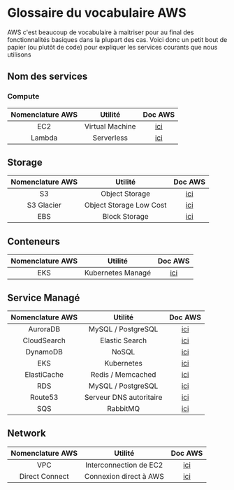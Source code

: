 # Glossaire du vocabulaire AWS

AWS c'est beaucoup de vocabulaire à maitriser pour au final des fonctionnalités basiques dans la plupart des cas. Voici donc un petit bout de papier (ou plutôt de code) pour expliquer les services courants que nous utilisons

## Nom des services

### Compute

| Nomenclature AWS | Utilité                        | Doc AWS |
| :--------------: | :----------------------------: | :-----: |
| EC2              | Virtual Machine                | [ici](https://docs.aws.amazon.com/fr_fr/AWSEC2/latest/UserGuide/concepts.html) |
| Lambda           | Serverless                     | [ici](https://docs.aws.amazon.com/lambda/latest/dg/welcome.html) |

## Storage

| Nomenclature AWS | Utilité                        | Doc AWS |
| :--------------: | :----------------------------: | :-----: |
| S3               | Object Storage                 | [ici](https://docs.aws.amazon.com/fr_fr/AmazonS3/latest/userguide/Welcome.html) |
| S3 Glacier       | Object Storage Low Cost        | [ici](https://docs.aws.amazon.com/fr_fr/AmazonS3/latest/userguide/Welcome.html) |
| EBS              | Block Storage                  | [ici](https://docs.aws.amazon.com/fr_fr/AWSEC2/latest/UserGuide/AmazonEBS.html) |


## Conteneurs

| Nomenclature AWS | Utilité                        | Doc AWS |
| :--------------: | :----------------------------: | :-----: |
| EKS              | Kubernetes Managé              | [ici](https://docs.aws.amazon.com/fr_fr/AmazonS3/latest/userguide/Welcome.html) |


## Service Managé

| Nomenclature AWS | Utilité                        | Doc AWS |
| :--------------: | :----------------------------: | :-----: |
| AuroraDB         | MySQL / PostgreSQL             | [ici](https://docs.aws.amazon.com/AmazonRDS/latest/AuroraUserGuide/CHAP_AuroraOverview.html) |
| CloudSearch      | Elastic Search                 | [ici](https://docs.aws.amazon.com/fr_fr/AmazonS3/latest/userguide/Welcome.html) |
| DynamoDB         | NoSQL                          | [ici](https://docs.aws.amazon.com/amazondynamodb/latest/developerguide/Introduction.html) |
| EKS              | Kubernetes                     | [ici](https://docs.aws.amazon.com/whitepapers/latest/overview-deployment-options/amazon-elastic-kubernetes-service.html)
| ElastiCache      | Redis / Memcached              | [ici](https://docs.aws.amazon.com/fr_fr/AmazonElastiCache/latest/red-ug/elasticache-use-cases.html) |
| RDS              | MySQL / PostgreSQL             | [ici](https://docs.aws.amazon.com/rds/index.html) |
| Route53          | Serveur DNS autoritaire        | [ici](https://docs.aws.amazon.com/route53/index.html) |
| SQS              | RabbitMQ                       | [ici](https://docs.aws.amazon.com/sqs/index.html) |

## Network

| Nomenclature AWS | Utilité                        | Doc AWS |
| :--------------: | :----------------------------: | :-----: |
| VPC              | Interconnection de EC2         | [ici](https://aws.amazon.com/fr/vpc/) |
| Direct Connect   | Connexion direct à AWS         | [ici](https://docs.aws.amazon.com/fr_fr/directconnect/latest/UserGuide/Welcome.html)
